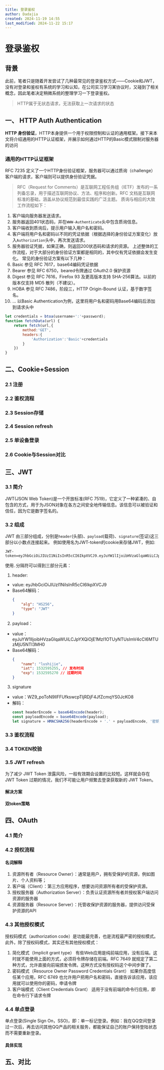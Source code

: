 ```yaml
---
title: 登录鉴权
author: Dadajia
created: 2024-11-19 14:55
last_modified: 2024-11-22 15:17
---
```








# 登录鉴权
## 背景
此前，笔者只是随着开发尝试了几种最常见的登录鉴权方式——Cookie和JWT，没有对登录和鉴权有系统的学习和认知，在公司实习学习某协议时，又碰到了相关概念，因此笔者决定稍微系统的整理学习一下登录鉴权。
> HTTP属于无状态请求，无法获取上一次请求的状态
## 一、 HTTP Auth Authentication
**HTTP 身份验证**，HTTP本身提供一个用于权限控制和认证的通用框架。接下来本文将介绍通用的HTTP认证框架，并展示如何通过HTTP的Basic模式限制对服务器的访问
### 通用的HTTP认证框架
RFC 7235 定义了一个HTTP身份验证框架，服务器可以通过质询（challenge）客户端的请求，客户端则可以提供身份验证凭据。
> RFC（Request for Comments）是互联网工程任务组（IETF）发布的一系列备忘录，用于描述互联网协议、方法、程序和创新。RFC 文档是互联网标准的基础，涵盖从协议规范到最佳实践的广泛主题。
质询与相应的大致工作流程如下：
1. 客户端向服务器发送请求。
2. 服务器返回401状态码，并在`WWW-Authenticate`头中包含质询信息。
3. 客户端收到质询后，提示用户输入用户名和密码。
4. 客户端将用户名和密码以不同的凭证依据（根据选择的身份验证方案变化）放入`Authorization`头中，再次发送请求。
5. 服务器验证凭据，如果正确，则返回200状态码和请求的资源。
上述整体的工作流程，对于大部分的身份验证方案都是相同的，其中仅有凭证依据会发生变化。
常见的身份验证方案有以下几种：
1. Basic 参见 RFC 7617，base64编码凭证依据
2. Bearer 参见 RFC 6750，beared令牌通过 OAuth2.0 保护资源
3. Digest 参见 RFC 7616，Firefox 93 及更高版本支持 SHA-256算法。以前的版本仅支持 MD5 散列（不建议）。
4. HOBA 参见 RFC 7486，阶段三，HTTP Origin-Bound 认证，基于数字签名。
5. ...
以Basic Authentication为例，这里将用户名和密码用Base64编码后添加到请求头中
```js
let credentials = btoa(username+':'+password);
function fetchData(url) {
    return fetch(url,{
        method:'GET',
        headers:{
            'Authorization':'Basic'+credentials
        }
    })
}
```
## 二、Cookie+Session
### 2.1 注册
### 2.2 鉴权流程
### 2.3 Session存储
### 2.4 Session refresh
### 2.5 单设备登录
### 2.6 Cookie与Session对比
## 三、JWT
### 3.1 简介
JWT(JSON Web Token)是一个开放标准(RFC 7519)，它定义了一种紧凑的、自包含的方式，用于为JSON对象在各方之间安全地传输信息。该信息可以被验证和信任，因为它是数字签名的。
### 3.2 组成
JWT 由三部分组成，分别是`header`(头部)、`payload`(载荷)、`signature`(签证)这三部分以小数点连接起来。
例如使用名为JWT-token的cookie来存储JWT，例如:
```
JWT-token=eyJhbGciOiJIUzI1NiIsInR5cCI6IkpXVCJ9.eyJuYW1lIjoibHVzaGlqaWUiLCJpYXQiOjE1MzI1OTUyNTUsImV4cCI6MTUzMjU5NTI3MH0.WZ9_poToN9llFFUfkswcpTljRDjF4JfZcmqYS0JcKO8;
```
使用`.`分隔符可以得到三部分元素：
1. header:
- value: eyJhbGciOiJIUzI1NiIsInR5cCI6IkpXVCJ9
- Base64解码：
    ```json
    {
        "alg": "HS256", 
        "type": "JWT"
    }
    ```
2. payload：
- value：eyJuYW1lIjoibHVzaGlqaWUiLCJpYXQiOjE1MzI1OTUyNTUsImV4cCI6MTUzMjU5NTI3MH0      
- Base64解码：
    ```json
    {
        "name": "lushijie",
        "iat": 1532595255, // 发布时间
        "exp": 1532595270 // 过期时间
    }
    ```
3. signature
- value：WZ9_poToN9llFFUfkswcpTljRDjF4JfZcmqYS0JcKO8
- 解码：
    ```js
    const headerEncode = base64Encode(header);
    const payloadEncode = base64Encode(payload);
    let signature = HMACSHA256(headerEncode + '.' + payloadEncode, '密钥');
    ```
### 3.3 鉴权流程
### 3.4 TOKEN校验
### 3.5 JWT refresh
为了减少 JWT Token 泄露风险，一般有效期会设置的比较短。这样就会存在 JWT Token 过期的情况，我们不可能让用户频繁去登录获取新的 JWT Token。
#### 解决方案
**双token策略**
## 四、OAuth
### 4.1 简介
### 4.2 授权流程
#### 名词解释
1. 资源所有者（Resource Owner）：通常是用户，拥有受保护的资源，例如图片、个人资料等；
2. 客户端（Client）：第三方应用程序，想要访问资源所有者的受保护资源。
3. 授权服务器（Authorization Server）：负责认证资源所有者并授权客户端访问资源的服务器
4. 资源服务器（Resource Server）：托管收保护资源的服务器，提供访问受保护资源的API
### 4.3 其他授权模式
授权码模式（authorization code）是功能最完善，也是流程最严密的授权模式。此外，除了授权码模式，其实还有其他授权模式：
1. 简化模式（Implicit grant type）
有些Web应用是纯前端应用，没有后端。这时就不能使用上面的方式，必须将令牌存储在前端。RFC 7649 就规定了第二种方式，允许直接向前端颁发令牌。这种方式没有授权码这个中间步骤了。
2. 密码模式（Resource Owner Password Credentials Grant）
如果你高度信任某个应用，RFC 6749 也允许用户把用户名和密码，直接告诉该应用，该应用就可以使用你的密码，申请令牌
3. 客户端模式（Client Credentials Grant）
适用于没有前端的命令行应用，即在命令行下请求令牌
### 4.4 单点登录
单点登录(Single Sign On，SSO)，即：单一标记登录。例如：我在QQ空间登录过一次后，再去访问其他QQ产品的相关服务，都能保证自己的账户保持登陆状态而不需要重新登录。
#### 具体实现

## 五、对比